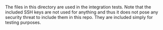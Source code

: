 The files in this directory are used in the integration tests. Note that the included SSH keys are
not used for anything and thus it does not pose any security threat to include them in this repo. They are included 
simply for testing purposes. 